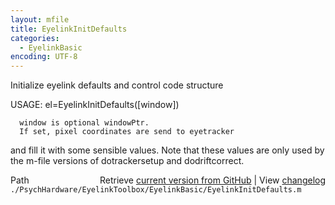 ```yaml
---
layout: mfile
title: EyelinkInitDefaults
categories:
  - EyelinkBasic
encoding: UTF-8
---
```


Initialize eyelink defaults and control code structure

USAGE: el=EyelinkInitDefaults([window])

      window is optional windowPtr.
      If set, pixel coordinates are send to eyetracker

and fill it with some sensible values.
Note that these values are only used by the m-file
versions of dotrackersetup and dodriftcorrect.


<div class="code_header" style="text-align:right;">
  <span style="float:left;">Path&nbsp;&nbsp;</span> <span class="counter">Retrieve <a href=
  "https://raw.github.com/Psychtoolbox-3/Psychtoolbox-3/beta/./PsychHardware/EyelinkToolbox/EyelinkBasic/EyelinkInitDefaults.m">current version from GitHub</a> | View <a href=
  "https://github.com/Psychtoolbox-3/Psychtoolbox-3/commits/beta/./PsychHardware/EyelinkToolbox/EyelinkBasic/EyelinkInitDefaults.m">changelog</a></span>
</div>
<div class="code">
  <code>./PsychHardware/EyelinkToolbox/EyelinkBasic/EyelinkInitDefaults.m</code>
</div>
